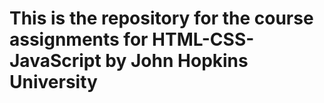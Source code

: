 # This is the repository for the course assignments for HTML-CSS-JavaScript by John Hopkins University
